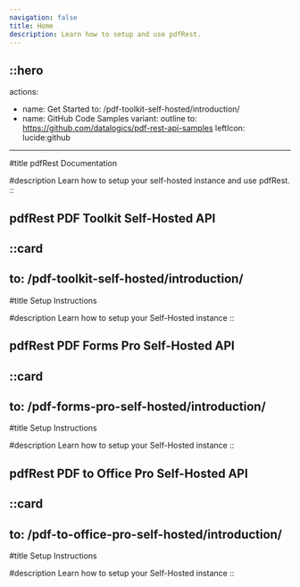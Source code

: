 ```yaml
---
navigation: false
title: Home
description: Learn how to setup and use pdfRest.
---
```


::hero
---
actions:
  - name: Get Started
    to: /pdf-toolkit-self-hosted/introduction/
  - name: GitHub Code Samples
    variant: outline
    to: https://github.com/datalogics/pdf-rest-api-samples
    leftIcon: lucide:github
---
#title
pdfRest Documentation

#description
Learn how to setup your self-hosted instance and use pdfRest.
::

## pdfRest PDF Toolkit Self-Hosted API

::card
---
to: /pdf-toolkit-self-hosted/introduction/
---
#title
Setup Instructions

#description
Learn how to setup your Self-Hosted instance
::

## pdfRest PDF Forms Pro Self-Hosted API

::card
---
to: /pdf-forms-pro-self-hosted/introduction/
---
#title
Setup Instructions

#description
Learn how to setup your Self-Hosted instance
::

## pdfRest PDF to Office Pro Self-Hosted API

::card
---
to: /pdf-to-office-pro-self-hosted/introduction/
---
#title
Setup Instructions

#description
Learn how to setup your Self-Hosted instance
::
